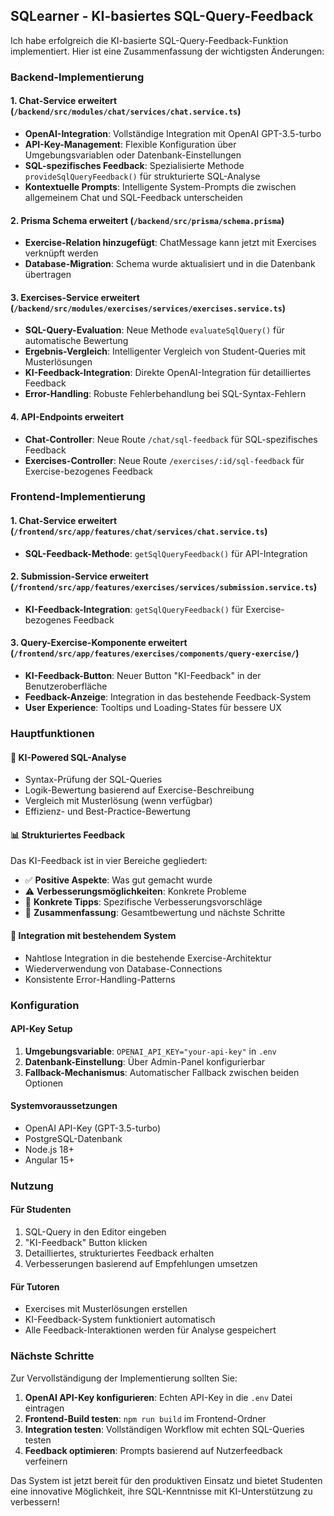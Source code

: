 ## SQLearner - KI-basiertes SQL-Query-Feedback

Ich habe erfolgreich die KI-basierte SQL-Query-Feedback-Funktion implementiert. Hier ist eine Zusammenfassung der wichtigsten Änderungen:

### Backend-Implementierung

#### 1. Chat-Service erweitert (`/backend/src/modules/chat/services/chat.service.ts`)
- **OpenAI-Integration**: Vollständige Integration mit OpenAI GPT-3.5-turbo
- **API-Key-Management**: Flexible Konfiguration über Umgebungsvariablen oder Datenbank-Einstellungen
- **SQL-spezifisches Feedback**: Spezialisierte Methode `provideSqlQueryFeedback()` für strukturierte SQL-Analyse
- **Kontextuelle Prompts**: Intelligente System-Prompts die zwischen allgemeinem Chat und SQL-Feedback unterscheiden

#### 2. Prisma Schema erweitert (`/backend/src/prisma/schema.prisma`)
- **Exercise-Relation hinzugefügt**: ChatMessage kann jetzt mit Exercises verknüpft werden
- **Database-Migration**: Schema wurde aktualisiert und in die Datenbank übertragen

#### 3. Exercises-Service erweitert (`/backend/src/modules/exercises/services/exercises.service.ts`)
- **SQL-Query-Evaluation**: Neue Methode `evaluateSqlQuery()` für automatische Bewertung
- **Ergebnis-Vergleich**: Intelligenter Vergleich von Student-Queries mit Musterlösungen
- **KI-Feedback-Integration**: Direkte OpenAI-Integration für detailliertes Feedback
- **Error-Handling**: Robuste Fehlerbehandlung bei SQL-Syntax-Fehlern

#### 4. API-Endpoints erweitert
- **Chat-Controller**: Neue Route `/chat/sql-feedback` für SQL-spezifisches Feedback
- **Exercises-Controller**: Neue Route `/exercises/:id/sql-feedback` für Exercise-bezogenes Feedback

### Frontend-Implementierung

#### 1. Chat-Service erweitert (`/frontend/src/app/features/chat/services/chat.service.ts`)
- **SQL-Feedback-Methode**: `getSqlQueryFeedback()` für API-Integration

#### 2. Submission-Service erweitert (`/frontend/src/app/features/exercises/services/submission.service.ts`)
- **KI-Feedback-Integration**: `getSqlQueryFeedback()` für Exercise-bezogenes Feedback

#### 3. Query-Exercise-Komponente erweitert (`/frontend/src/app/features/exercises/components/query-exercise/`)
- **KI-Feedback-Button**: Neuer Button "KI-Feedback" in der Benutzeroberfläche
- **Feedback-Anzeige**: Integration in das bestehende Feedback-System
- **User Experience**: Tooltips und Loading-States für bessere UX

### Hauptfunktionen

#### 🤖 **KI-Powered SQL-Analyse**
- Syntax-Prüfung der SQL-Queries
- Logik-Bewertung basierend auf Exercise-Beschreibung
- Vergleich mit Musterlösung (wenn verfügbar)
- Effizienz- und Best-Practice-Bewertung

#### 📊 **Strukturiertes Feedback**
Das KI-Feedback ist in vier Bereiche gegliedert:
- ✅ **Positive Aspekte**: Was gut gemacht wurde
- ⚠️ **Verbesserungsmöglichkeiten**: Konkrete Probleme
- 🔧 **Konkrete Tipps**: Spezifische Verbesserungsvorschläge
- 📝 **Zusammenfassung**: Gesamtbewertung und nächste Schritte

#### 🔄 **Integration mit bestehendem System**
- Nahtlose Integration in die bestehende Exercise-Architektur
- Wiederverwendung von Database-Connections
- Konsistente Error-Handling-Patterns

### Konfiguration

#### API-Key Setup
1. **Umgebungsvariable**: `OPENAI_API_KEY="your-api-key"` in `.env`
2. **Datenbank-Einstellung**: Über Admin-Panel konfigurierbar
3. **Fallback-Mechanismus**: Automatischer Fallback zwischen beiden Optionen

#### Systemvoraussetzungen
- OpenAI API-Key (GPT-3.5-turbo)
- PostgreSQL-Datenbank
- Node.js 18+
- Angular 15+

### Nutzung

#### Für Studenten
1. SQL-Query in den Editor eingeben
2. "KI-Feedback" Button klicken
3. Detailliertes, strukturiertes Feedback erhalten
4. Verbesserungen basierend auf Empfehlungen umsetzen

#### Für Tutoren
- Exercises mit Musterlösungen erstellen
- KI-Feedback-System funktioniert automatisch
- Alle Feedback-Interaktionen werden für Analyse gespeichert

### Nächste Schritte

Zur Vervollständigung der Implementierung sollten Sie:

1. **OpenAI API-Key konfigurieren**: Echten API-Key in die `.env` Datei eintragen
2. **Frontend-Build testen**: `npm run build` im Frontend-Ordner
3. **Integration testen**: Vollständigen Workflow mit echten SQL-Queries testen
4. **Feedback optimieren**: Prompts basierend auf Nutzerfeedback verfeinern

Das System ist jetzt bereit für den produktiven Einsatz und bietet Studenten eine innovative Möglichkeit, ihre SQL-Kenntnisse mit KI-Unterstützung zu verbessern!
